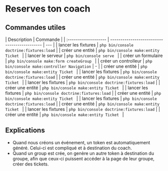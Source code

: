 # Reserves ton coach

## Commandes utiles

| Description          | Commande                                     |
| :------------------- | -------------------------------------------- | --- |
| lancer les fixtures  | `php bin/console doctrine:fixtures:load`     |
| créer une entité     | `php bin/console make:entity Ticket `        |
| lancer le serveur    | `php bin/console serve `                     |
| créer un formulaire  | `php bin/console make:form createGroup `     |
| créer un controlleur | `php bin/console make:controller Navigation` | -   |
| créer une entité     | `php bin/console make:entity Ticket `        |
| lancer les fixtures  | `php bin/console doctrine:fixtures:load`     |
| créer une entité     | `php bin/console make:entity Ticket `        |
| lancer les fixtures  | `php bin/console doctrine:fixtures:load`     |
| créer une entité     | `php bin/console make:entity Ticket `        |
| lancer les fixtures  | `php bin/console doctrine:fixtures:load`     |
| créer une entité     | `php bin/console make:entity Ticket `        |
| lancer les fixtures  | `php bin/console doctrine:fixtures:load`     |
| créer une entité     | `php bin/console make:entity Ticket `        |
| lancer les fixtures  | `php bin/console doctrine:fixtures:load`     |
| créer une entité     | `php bin/console make:entity Ticket `        |

## Explications

- Quand nous créons un événement, un token est automatiquement généré. Celui-ci est compliqué et à destination du coach.
- Quand un group est crée, on genère un autre token à destination du groupe, afin que ceux-ci puissent accéder à la page de leur groupe, créer des tickets.
